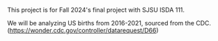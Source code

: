 This project is for Fall 2024's final project with SJSU ISDA 111.

We will be analyzing US births from 2016-2021, sourced from the CDC. (https://wonder.cdc.gov/controller/datarequest/D66)

